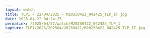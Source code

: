 ```yaml
---
layout: watch
title: TLP1 - 22/04/2025 - M20250422_042425_TLP_1T.jpg
date: 2025-04-22 04:24:25
permalink: /2025/04/22/watch/M20250422_042425_TLP_1
capture: TLP1/2025/202504/20250421/M20250422_042425_TLP_1T.jpg
---
```

